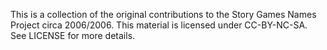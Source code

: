 This is a collection of the original contributions to the Story Games Names Project circa 2006/2006. This material is licensed under CC-BY-NC-SA. See LICENSE for more details.
